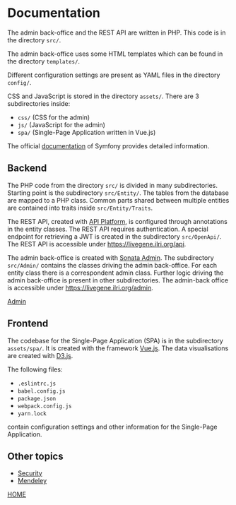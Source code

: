 Documentation
=============

The admin back-office and the REST API are written in PHP.
This code is in the directory `src/`.

The admin back-office uses some HTML templates which can be found in the
directory `templates/`.

Different configuration settings are present as YAML files in the
directory `config/`.

CSS and JavaScript is stored in the directory `assets/`.
There are 3 subdirectories inside:
- `css/` (CSS for the admin)
- `js/` (JavaScript for the admin)
- `spa/` (Single-Page Application written in Vue.js)

The official [documentation](https://symfony.com/doc/current/index.html)
of Symfony provides detailed information.

Backend
-------

The PHP code from the directory `src/` is divided in many subdirectories.
Starting point is the subdirectory `src/Entity/`. The tables from the database
are mapped to a PHP class. Common parts shared between multiple entities are
contained into traits inside `src/Entity/Traits`.

The REST API, created with [API Platform](https://api-platform.com), is configured
through annotations in the entity classes. The REST API requires authentication.
A special endpoint for retrieving a JWT is created in the subdirectory `src/OpenApi/`.
The REST API is accessible under https://livegene.ilri.org/api.

The admin back-office is created with [Sonata Admin](https://sonata-project.org/).
The subdirectory `src/Admin/` contains the classes driving the admin back-office.
For each entity class there is a correspondent admin class. Further logic driving the
admin back-office is present in other subdirectories. The admin-back office is
accessible under https://livegene.ilri.org/admin.

[Admin](admin.md)

Frontend
--------

The codebase for the Single-Page Application (SPA) is in the subdirectory `assets/spa/`.
It is created with the framework [Vue.js](https://vuejs.org). The data visualisations
are created with [D3.js](https://d3js.org/).

The following files:
- `.eslintrc.js`
- `babel.config.js`
- `package.json`
- `webpack.config.js`
- `yarn.lock`

contain configuration settings and other information for the Single-Page Application.

Other topics
------------

- [Security](security.md)
- [Mendeley](mendeley.md)


[HOME](../README.md)

